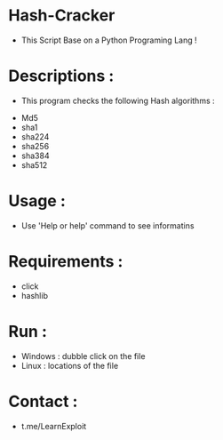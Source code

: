 # Hash-Cracker
* This Script Base on a Python Programing Lang !
# Descriptions : 
* This program checks the following Hash algorithms : 
- Md5 
- sha1
- sha224
- sha256
- sha384
- sha512

# Usage :
* Use 'Help or help' command to see informatins

# Requirements :
- click
- hashlib

# Run :
- Windows : dubble click on the file
- Linux : locations of the file

# Contact :
- t.me/LearnExploit


